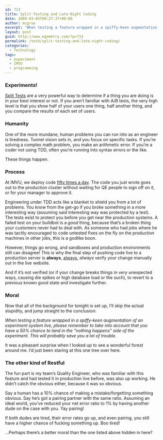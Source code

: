 ```yaml
---
id: 713
title: Split-Testing and Late-Night Coding
date: 2009-03-05T00:27:37+00:00
author: mcgrue
excerpt: 'When testing a feature wrapped in a spiffy-keen augmentation of an experiment system live, please remember to take into account that you have a 50% chance to land in the "nothing happens" side of the experiment.  This will probably save you a lot of trouble.'
layout: post
guid: http://www.egometry.com/?p=713
permalink: /tech/split-testing-and-late-night-coding/
categories:
  - Technology
tags:
  - experiment
  - IMVU
  - programming
---
```

### Experiments!

<a href=http://joblivious.wordpress.com/2009/02/24/advanced-tdd-two-birds-with-one-stone/ target=_blank>Split Tests</a> are a very powerful way to determine if a thing you are doing is in your best interest or not. If you aren&#8217;t familiar with A/B tests, the very high level is that you show half of your users one thing, half another thing, and you compare the results of each set of users.

### Humanity

One of the more mundane, human problems you can run into as an engineer is tiredness. Tunnel vision sets in, and you focus on specific tasks. If you&#8217;re solving a complex math problem, you make an arithmetic error. If you&#8217;re a coder not using TDD, often you&#8217;re running into syntax errors or the like.

These things happen.

### Process

At IMVU, we deploy code <a href=http://timothyfitz.wordpress.com/2009/02/10/continuous-deployment-at-imvu-doing-the-impossible-fifty-times-a-day/ target=_blank>fifty times a day</a>. The code you just wrote goes out to the production cluster without waiting for QE people to sign off on it, or for your manager to approve it. 

Engineering under TDD acts like a blanket to shield you from a lot of problems. You know from the get-go if you broke something in a more interesting way (assuming said interesting way was protected by a test). The tests exist to protect you before you get near the production systems. A failed test on your buildbot is a _good_ thing, because that&#8217;s a broken thing your customers never had to deal with. As someone who had jobs where he was tacitly encouraged to code untested fixes on the fly on the production machines in other jobs, this is a godlike boon.

However, things go wrong, and sandboxes and production environments still can disagree! This is why the final step of pushing code live to a production server is **always**, <u>always</u>, _always_ verify your change manually out in the live website.

And if it&#8217;s not verified (or if your change breaks things in _very_ unexpected ways, causing die spikes or high database load or the such), to revert to a previous known good state and investigate further.

### Moral

Now that all of the background for tonight is set up, I&#8217;ll skip the actual stupidity, and jump straight to the conclusion:

_When testing a feature wrapped in a spiffy-keen augmentation of an experiment system live, please remember to take into account that you have a 50% chance to land in the &#8220;nothing happens&#8221; side of the experiment. This will probably save you a lot of trouble._

It was a pleasant surprise when I looked up to see a wonderful forest around me. I&#8217;d just been staring at this one tree over here.

### The other kind of Restful

The fun part is my team&#8217;s Quality Engineer, who was familiar with this feature and had tested it in production live before, was also up working. He didn&#8217;t catch the obvious either, because it was so obvious.

Say a human has a 10% chance of making a mistake/forgetting something obvious. Say he&#8217;s got a pairing partner with the same ratio. Assuming an ideal world, you&#8217;ve reduced your net error ratio to 1% by having another dude on the case with you. Yay pairing!

If both dudes are tired, their error rates go up, and even pairing, you still have a higher chance of fucking something up. Boo tired!

&#8230;Perhaps there&#8217;s a better moral than the one listed above hidden in here?